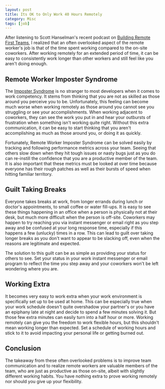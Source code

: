 ```yaml
---
layout: post
title: Its OK to Only Work 40 Hours Remotely
category: Misc
tags: [job]
---
```


After listening to Scott Hanselman's recent podcast on [Building Remote First Teams](http://hanselminutes.com/533/building-remote-first-teams-with-karolina-szczur), I realized that an often overlooked aspect of the remote worker's job is that of the time spent working compared to the on-site coworkers. After working remotely for an extended period of time, it can be easy to consistently work longer than other workers and still feel like you aren't doing enough.

## Remote Worker Imposter Syndrome
The [Imposter Syndrome](https://www.wikiwand.com/en/Impostor_syndrome) is no stranger to most developers when it comes to work competency. It stems from thinking that you are not as skilled as those around you perceive you to be. Unfortunately, this feeling can become much worse when working remotely as those around you cannot see you struggling or see your accomplishments. When working adjacent to coworkers, they can see the work you put in and hear your outbursts of frustration when something isn't working quite right. Without this extra communication, it can be easy to start thinking that you aren't accomplishing as much as those around you, or doing it as quickly.

Fortunately, Remote Worker Imposter Syndrome can be solved easily by tracking and following performance metrics across your team. Seeing that others slow down when they hit tough issues or nasty bugs just as you do can re-instill the confidence that you are a productive member of the team. It is also important that these metrics must be looked at over time because everyone has their rough patches as well as their bursts of speed when hitting familiar territory.

## Guilt Taking Breaks
Everyone takes breaks at work, from longer errands during lunch or doctor's appointments, to small coffee or water fill-ups. It is easy to see these things happening in an office when a person is physically not at their desk, but much more difficult when the person is off-site. Coworkers may happen to try reaching you via instant messenger or email right as you step away and be confused at your long response time, especially if this happens a few (unlucky) times in a row. This can lead to guilt over taking longer breaks as you don't want to appear to be slacking off, even when the reasons are legitimate and expected.

The solution to this guilt can be as simple as providing your status for others to see. Set your status in your work instant messenger or email program to reflect the time you step away and your coworkers won't be left wondering where you are.

## Working Extra
It becomes very easy to work extra when your work environment is specifically set up to be used at home. This can be especially true when your work schedule doesn't quite overshadow your partner's or you have an epiphany late at night and decide to spend a few minutes solving it. But those few extra minutes can easily turn into a half hour or more. Working remotely can give you the freedom to work flexible hours, but this shouldn't mean working longer than expected. Set a schedule of working hours and stick to it to avoid impacting your personal life or getting burned out.
  
## Conclusion
The takeaway from these often overlooked problems is to improve team communication and to realize remote workers are valuable members of the team, who are just as productive as those on-site, albeit with slightly different working habits. You have nothing extra to prove working remotely nor should you give up your flexibility.
